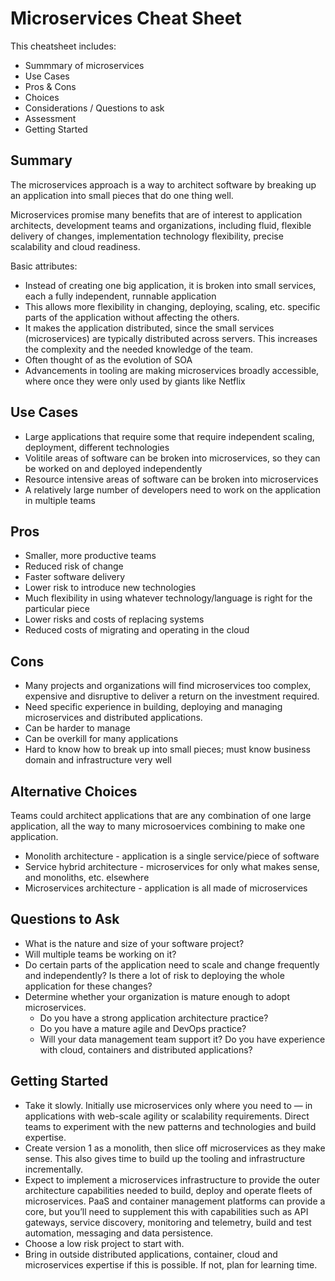 # Microservices Cheat Sheet

This cheatsheet includes:

* Summmary of microservices
* Use Cases
* Pros & Cons
* Choices
* Considerations / Questions to ask
* Assessment
* Getting Started

## Summary

The microservices approach is a way to architect software by breaking up an application into small pieces that do one thing well.

Microservices promise many benefits that are of interest to application architects, development teams and organizations, including fluid, flexible delivery of changes, implementation technology flexibility, precise scalability and cloud readiness.

Basic attributes:

* Instead of creating one big application, it is broken into small services, each a fully independent, runnable application
* This allows more flexibility in changing, deploying, scaling, etc. specific parts of the application without affecting the others. 
* It makes the application distributed, since the small services (microservices) are typically distributed across servers. This increases the complexity and the needed knowledge of the team.
* Often thought of as the evolution of SOA
* Advancements in tooling are making microservices broadly accessible, where once they were only used by giants like Netflix

## Use Cases

* Large applications that require some that require independent scaling, deployment, different technologies
* Volitile areas of software can be broken into microservices, so they can be worked on and deployed independently
* Resource intensive areas of software can be broken into microservices
* A relatively large number of developers need to work on the application in multiple teams

## Pros

* Smaller, more productive teams
* Reduced risk of change
* Faster software delivery
* Lower risk to introduce new technologies
* Much flexibility in using whatever technology/language is right for the particular piece
* Lower risks and costs of replacing systems
* Reduced costs of migrating and operating in the cloud

## Cons

* Many projects and organizations will find microservices too complex, expensive and disruptive to deliver a return on the investment required.
* Need specific experience in building, deploying and managing microservices and distributed applications.
* Can be harder to manage
* Can be overkill for many applications
* Hard to know how to break up into small pieces; must know business domain and infrastructure very well

## Alternative Choices

Teams could architect applications that are any combination of one large application, all the way to many microsoervices combining to make one application.

* Monolith architecture - application is a single service/piece of software
* Service hybrid architecture - microservices for only what makes sense, and monoliths, etc. elsewhere
* Microservices architecture - application is all made of microservices

## Questions to Ask

* What is the nature and size of your software project?
* Will multiple teams be working on it?
* Do certain parts of the application need to scale and change frequently and independently? Is there a lot of risk to deploying the whole application for these changes?
* Determine whether your organization is mature enough to adopt microservices.
  * Do you have a strong application architecture practice?
  * Do you have a mature agile and DevOps practice?
  * Will your data management team support it? Do you have experience with cloud, containers and distributed applications?

## Getting Started

* Take it slowly. Initially use microservices only where you need to — in applications with web-scale agility or scalability requirements. Direct teams to experiment with the new patterns and technologies and build expertise.
* Create version 1 as a monolith, then slice off microservices as they make sense. This also gives time to build up the tooling and infrastructure incrementally.
* Expect to implement a microservices infrastructure to provide the outer architecture capabilities needed to build, deploy and operate fleets of microservices. PaaS and container management platforms can provide a core, but you’ll need to supplement this with capabilities such as API gateways, service discovery, monitoring and telemetry, build and test automation, messaging and data persistence.
* Choose a low risk project to start with.
* Bring in outside distributed applications, container, cloud and microservices expertise if this is possible. If not, plan for learning time.
